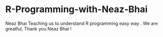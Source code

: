 # R-Programming-with-Neaz-Bhai
Neaz Bhai Teaching us to understand R programming easy way . We are greatful, Thank you Neaz Bhai !
